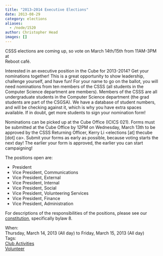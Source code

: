 ```yaml
---
title: "2013–2014 Executive Elections"
date: 2013-08-29
category: elections
aliases:
  - /node/1520
author: Christopher Head
images: []
---
```


<div class="field field-name-body field-type-text-with-summary field-label-hidden"><div class="field-items"><div class="field-item even"><p>CSSS elections are coming up, so vote on March 14th/15th from 11AM-3PM at<br>
Reboot caf&#xE9;.</p>
<p>Interested in an executive position in the Cube for 2013-2014? Get your nominations together! This is a great opportunity to show leadership, challenge yourself, and have fun! For your name to go on the ballot, you will need nominations from ten members of the CSSS (all students in the Computer Science department are members). Members of the CSSS are all undergraduate students in the  Computer Science department (the grad students are part of the CSGSA). We have a database of student numbers, and will be checking against it, which is why you have extra spaces available. If in doubt, get more students to sign your nomination form!</p>
<p>Nominations can be picked up at the Cube Office (ICICS 021). Forms must be submitted at the Cube Office by 12PM on Wednesday, March 13th to be approved by the CSSS Returning Officer, Kerry Li &lt;elections [at] thecube [dot] ca&gt;. Submit your forms as early as possible, because voting starts the next day! The earlier your form is approved, the earlier you can start campaigning!</p>
<p>The positions open are:</p>
<ul>
<li>President</li>
<li>Vice President, Communications</li>
<li>Vice President, External</li>
<li>Vice President, Internal</li>
<li>Vice President, Social</li>
<li>Vice President, Volunteering Services</li>
<li>Vice President, Finance</li>
<li>Vice President, Administration</li>
</ul>
<p>For descriptions of the responsibilities of the positions, please see our <a href="/files/constitution-20130304.pdf">constitution</a>, specifically bylaw 8.</p>
</div></div></div><div class="field field-name-field-dates field-type-datetime field-label-above"><div class="field-label">When:&#xA0;</div><div class="field-items"><div class="field-item even"><span class="date-display-range"><span class="date-display-start">Thursday, March 14, 2013 (All day)</span> to <span class="date-display-end">Friday, March 15, 2013 (All day)</span></span></div></div></div>    <footer>
    <div class="field field-name-field-tags field-type-taxonomy-term-reference field-label-above"><div class="field-label">Tags:&#xA0;</div><div class="field-items"><div class="field-item even"><a href="/club">Club Activities</a></div><div class="field-item odd"><a href="/club/volunteer">Volunteer</a></div></div></div>      </footer>
